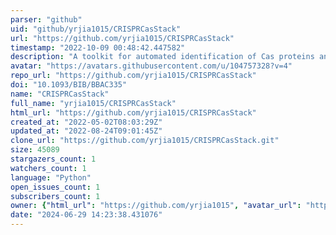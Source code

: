 ```yaml
---
parser: "github"
uid: "github/yrjia1015/CRISPRCasStack"
url: "https://github.com/yrjia1015/CRISPRCasStack"
timestamp: "2022-10-09 00:48:42.447582"
description: "A toolkit for automated identification of Cas proteins and CRISPR-Cas locus"
avatar: "https://avatars.githubusercontent.com/u/104757328?v=4"
repo_url: "https://github.com/yrjia1015/CRISPRCasStack"
doi: "10.1093/BIB/BBAC335"
name: "CRISPRCasStack"
full_name: "yrjia1015/CRISPRCasStack"
html_url: "https://github.com/yrjia1015/CRISPRCasStack"
created_at: "2022-05-02T08:03:29Z"
updated_at: "2022-08-24T09:01:45Z"
clone_url: "https://github.com/yrjia1015/CRISPRCasStack.git"
size: 45089
stargazers_count: 1
watchers_count: 1
language: "Python"
open_issues_count: 1
subscribers_count: 1
owner: {"html_url": "https://github.com/yrjia1015", "avatar_url": "https://avatars.githubusercontent.com/u/104757328?v=4", "login": "yrjia1015", "type": "User"}
date: "2024-06-29 14:23:38.431076"
---
```

